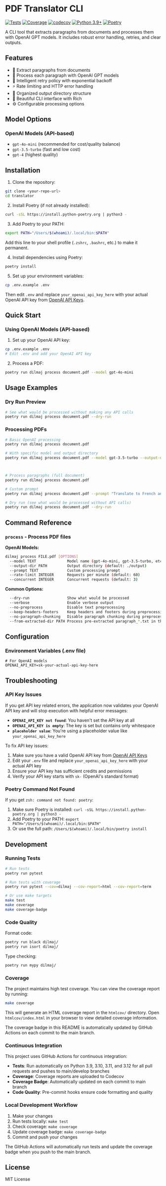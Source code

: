 # PDF Translator CLI

[![Tests](https://github.com/bidva/dilmaj/actions/workflows/test-and-coverage.yml/badge.svg)](https://github.com/bidva/dilmaj/actions/workflows/test-and-coverage.yml)
[![Coverage](https://raw.githubusercontent.com/bidva/dilmaj/main/coverage-badge.svg)](https://github.com/bidva/dilmaj/actions/workflows/coverage-badge.yml)
[![codecov](https://codecov.io/gh/bidva/dilmaj/branch/main/graph/badge.svg)](https://codecov.io/gh/bidva/dilmaj)
[![Python 3.9+](https://img.shields.io/badge/python-3.9+-blue.svg)](https://www.python.org/downloads/)
[![Poetry](https://img.shields.io/badge/dependency--manager-poetry-blue)](https://python-poetry.org/)

A CLI tool that extracts paragraphs from documents and processes them with OpenAI GPT models. It includes robust error handling, retries, and clear outputs.

## Features

- 📄 Extract paragraphs from documents
- 🤖 Process each paragraph with OpenAI GPT models
- 🔄 Intelligent retry policy with exponential backoff
- ⚡ Rate limiting and HTTP error handling
- 📁 Organized output directory structure
- 🎨 Beautiful CLI interface with Rich
- ⚙️ Configurable processing options


## Model Options

### OpenAI Models (API-based)

- `gpt-4o-mini` (recommended for cost/quality balance)
- `gpt-3.5-turbo` (fast and low cost)
- `gpt-4` (highest quality)



## Installation

1. Clone the repository:

```bash
git clone <your-repo-url>
cd translator
```

2. Install Poetry (if not already installed):

```bash
curl -sSL https://install.python-poetry.org | python3 -
```

3. Add Poetry to your PATH:

```bash
export PATH="/Users/$(whoami)/.local/bin:$PATH"
```

   Add this line to your shell profile (`.zshrc`, `.bashrc`, etc.) to make it permanent.

4. Install dependencies using Poetry:

```bash
poetry install
```

5. Set up your environment variables:

```bash
cp .env.example .env
```

   Then edit `.env` and replace `your_openai_api_key_here` with your actual OpenAI API key from [OpenAI API Keys](https://platform.openai.com/account/api-keys).

## Quick Start

### Using OpenAI Models (API-based)

1. Set up your OpenAI API key:

```bash
cp .env.example .env
# Edit .env and add your OpenAI API key
```

2. Process a PDF:

```bash
poetry run dilmaj process document.pdf --model gpt-4o-mini
```



## Usage Examples

### Dry Run Preview

```bash
# See what would be processed without making any API calls
poetry run dilmaj process document.pdf --dry-run
```

### Processing PDFs

```bash
# Basic OpenAI processing
poetry run dilmaj process document.pdf

# With specific model and output directory
poetry run dilmaj process document.pdf --model gpt-3.5-turbo --output-dir ./results



# Process paragraphs (full document)
poetry run dilmaj process document.pdf

# Custom prompt
poetry run dilmaj process document.pdf --prompt "Translate to French and summarize"

# Dry run (see what would be processed without API calls)
poetry run dilmaj process document.pdf --dry-run
```



## Command Reference

### `process` - Process PDF files

**OpenAI Models:**
```bash
dilmaj process FILE.pdf [OPTIONS]
  --model TEXT              Model name (gpt-4o-mini, gpt-3.5-turbo, etc.)
  --output-dir PATH         Output directory (default: ./output)
  --prompt TEXT             Custom processing prompt
  --rate-limit INTEGER      Requests per minute (default: 60)
  --concurrent INTEGER      Concurrent requests (default: 3)
```

**Common Options:**
```bash
  --dry-run                 Show what would be processed
  --verbose                 Enable verbose output
  --no-preprocess           Disable text preprocessing
  --keep-headers-footers    Keep headers and footers during preprocessing
  --no-paragraph-chunking   Disable paragraph chunking during preprocessing
  --from-extracted-dir PATH Process pre-extracted paragraph_*.txt in this directory
```






## Configuration

### Environment Variables (.env file)

```env
# For OpenAI models
OPENAI_API_KEY=sk-your-actual-api-key-here
```

## Troubleshooting

### API Key Issues

If you get API key related errors, the application now validates your OpenAI API key and will stop execution with helpful error messages:

- **`OPENAI_API_KEY not found`**: You haven't set the API key at all
- **`OPENAI_API_KEY is empty`**: The key is set but contains only whitespace
- **`placeholder value`**: You're using a placeholder value like `your_openai_api_key_here`

To fix API key issues:

1. Make sure you have a valid OpenAI API key from [OpenAI API Keys](https://platform.openai.com/account/api-keys)
2. Edit your `.env` file and replace `your_openai_api_key_here` with your actual API key
3. Ensure your API key has sufficient credits and permissions
4. Verify your API key starts with `sk-` (OpenAI's standard format)



### Poetry Command Not Found

If you get `zsh: command not found: poetry`:

1. Make sure Poetry is installed: `curl -sSL https://install.python-poetry.org | python3 -`
2. Add Poetry to your PATH: `export PATH="/Users/$(whoami)/.local/bin:$PATH"`
3. Or use the full path: `/Users/$(whoami)/.local/bin/poetry install`

## Development

### Running Tests

```bash
# Run tests
poetry run pytest

# Run tests with coverage
poetry run pytest --cov=dilmaj --cov-report=html --cov-report=term

# Or use make targets
make test
make coverage
make coverage-badge
```

### Code Quality

Format code:

```bash
poetry run black dilmaj/
poetry run isort dilmaj/
```

Type checking:

```bash
poetry run mypy dilmaj/
```

### Coverage

The project maintains high test coverage. You can view the coverage report by running:

```bash
make coverage
```

This will generate an HTML coverage report in the `htmlcov/` directory. Open `htmlcov/index.html` in your browser to view detailed coverage information.

The coverage badge in this README is automatically updated by GitHub Actions on each commit to the main branch.

### Continuous Integration

This project uses GitHub Actions for continuous integration:

- **Tests**: Run automatically on Python 3.9, 3.10, 3.11, and 3.12 for all pull requests and pushes to main/develop branches
- **Coverage**: Coverage reports are uploaded to Codecov
- **Coverage Badge**: Automatically updated on each commit to main branch
- **Code Quality**: Pre-commit hooks ensure code formatting and quality

### Local Development Workflow

1. Make your changes
2. Run tests locally: `make test`
3. Check coverage: `make coverage`
4. Update coverage badge: `make coverage-badge`
5. Commit and push your changes

The GitHub Actions will automatically run tests and update the coverage badge when you push to the main branch.

## License

MIT License
